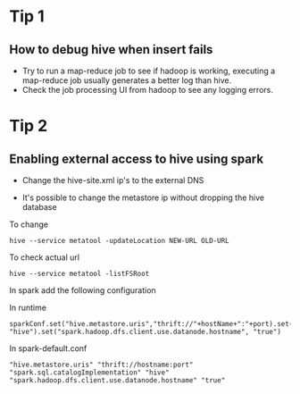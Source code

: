 # Tip 1 
## How to debug hive when insert fails

- Try to run a map-reduce job to see if hadoop is working, executing a map-reduce job usually generates a better log than hive.
- Check the job processing UI from hadoop to see any logging errors.

# Tip 2
## Enabling external access to hive using spark

- Change the hive-site.xml ip's to the external DNS

- It's possible to change the metastore ip without dropping the hive database

To change 
```
hive --service metatool -updateLocation NEW-URL OLD-URL
```
To check actual url
```
hive --service metatool -listFSRoot
```

In spark add the following configuration 

In runtime
```
sparkConf.set("hive.metastore.uris","thrift://"+hostName+":"+port).set("spark.sql.catalogImplementation", "hive").set("spark.hadoop.dfs.client.use.datanode.hostname", "true")
```

In spark-default.conf
```
"hive.metastore.uris" "thrift://hostname:port"
"spark.sql.catalogImplementation" "hive"
"spark.hadoop.dfs.client.use.datanode.hostname" "true"
```
